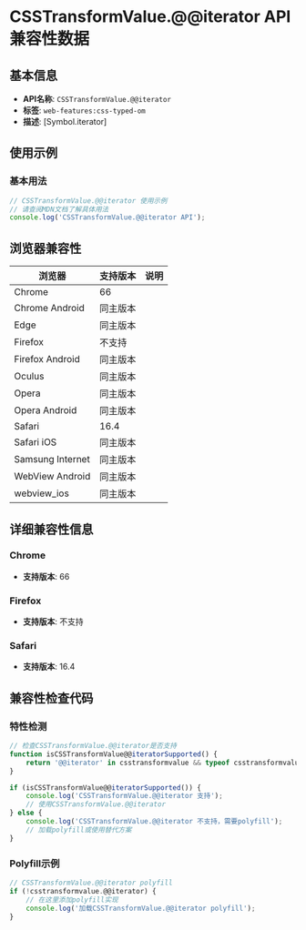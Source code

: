 # CSSTransformValue.@@iterator API 兼容性数据

## 基本信息

- **API名称**: `CSSTransformValue.@@iterator`
- **标签**: `web-features:css-typed-om`
- **描述**: [Symbol.iterator]

## 使用示例

### 基本用法

```javascript
// CSSTransformValue.@@iterator 使用示例
// 请查阅MDN文档了解具体用法
console.log('CSSTransformValue.@@iterator API');
```

## 浏览器兼容性

| 浏览器 | 支持版本 | 说明 |
|--------|----------|------|
| Chrome | 66 |  |
| Chrome Android | 同主版本 |  |
| Edge | 同主版本 |  |
| Firefox | 不支持 |  |
| Firefox Android | 同主版本 |  |
| Oculus | 同主版本 |  |
| Opera | 同主版本 |  |
| Opera Android | 同主版本 |  |
| Safari | 16.4 |  |
| Safari iOS | 同主版本 |  |
| Samsung Internet | 同主版本 |  |
| WebView Android | 同主版本 |  |
| webview_ios | 同主版本 |  |

## 详细兼容性信息

### Chrome

- **支持版本**: 66

### Firefox

- **支持版本**: 不支持

### Safari

- **支持版本**: 16.4

## 兼容性检查代码

### 特性检测

```javascript
// 检查CSSTransformValue.@@iterator是否支持
function isCSSTransformValue@@iteratorSupported() {
    return '@@iterator' in csstransformvalue && typeof csstransformvalue.@@iterator === 'function';
}

if (isCSSTransformValue@@iteratorSupported()) {
    console.log('CSSTransformValue.@@iterator 支持');
    // 使用CSSTransformValue.@@iterator
} else {
    console.log('CSSTransformValue.@@iterator 不支持，需要polyfill');
    // 加载polyfill或使用替代方案
}
```

### Polyfill示例

```javascript
// CSSTransformValue.@@iterator polyfill
if (!csstransformvalue.@@iterator) {
    // 在这里添加polyfill实现
    console.log('加载CSSTransformValue.@@iterator polyfill');
}
```

